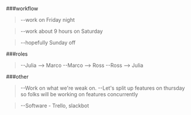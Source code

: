 ###workflow
 >--work on Friday night
 
 >--work about 9 hours on Saturday
 
 >--hopefully Sunday off


###roles
> --Julia --> Marco
> --Marco --> Ross
> --Ross --> Julia

###other
>--Work on what we're weak on.
>--Let's split up features on thursday so folks will be working on features concurrently

>--Software - Trello, slackbot
